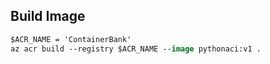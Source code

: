 ## Build Image

```ps
$ACR_NAME = 'ContainerBank'
az acr build --registry $ACR_NAME --image pythonaci:v1 .
```
